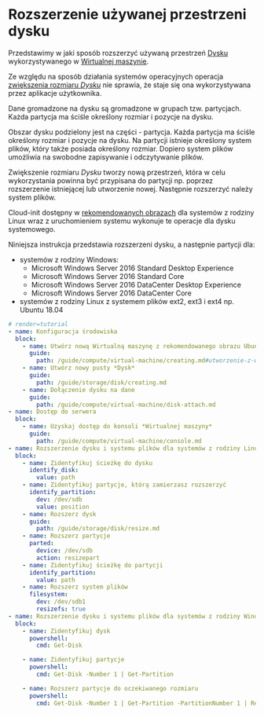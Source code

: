 # Rozszerzenie używanej przestrzeni dysku

Przedstawimy w jaki sposób rozszerzyć używaną przestrzeń [Dysku](/resource/storage/disk.md) wykorzystywanego w [Wirtualnej maszynie](/resource/compute/virtual-machine.md).

Ze względu na sposób działania systemów operacyjnych operacja [zwiększenia rozmiaru *Dysku*](/guide/storage/disk/resize.md) nie sprawia, że staje się ona wykorzystywana przez aplikacje użytkownika.

Dane gromadzone na dysku są gromadzone w grupach tzw. partycjach. Każda partycja ma ściśle określony rozmiar i pozycje na dysku.

Obszar dysku podzielony jest na części - partycja. Każda partycja ma ściśle określony rozmiar i pozycje na dysku. Na partycji istnieje określony system plików, który także posiada określony rozmiar. Dopiero system plików umożliwia na swobodne zapisywanie i odczytywanie plików.

Zwiększenie rozmiaru *Dysku* tworzy nową przestrzeń, która w celu wykorzystania powinna być przypisana do partycji np. poprzez rozszerzenie istniejącej lub utworzenie nowej. Następnie rozszerzyć należy system plików.

Cloud-init dostępny w [rekomendowanych obrazach](/platform/recommended-images.md) dla systemów z rodziny Linux wraz z uruchomieniem systemu wykonuje te operacje dla dysku systemowego.

Niniejsza instrukcja przedstawia rozszerzeni dysku, a następnie partycji dla:

* systemów z rodziny Windows:
    * Microsoft Windows Server 2016 Standard Desktop Experience
    * Microsoft Windows Server 2016 Standard Core
    * Microsoft Windows Server 2016 DataCenter Desktop Experience
    * Microsoft Windows Server 2016 DataCenter Core
* systemów z rodziny Linux z systemem plików ext2, ext3 i ext4 np. Ubuntu 18.04

```yaml
# render=tutorial
- name: Konfiguracja środowiska
  block:
    - name: Utwórz nową Wirtualną maszynę z rekomendowanego obrazu Ubuntu lub Windows
      guide:
        path: /guide/compute/virtual-machine/creating.md#utworzenie-z-wykorzystaniem-rekomendowanego-obrazu
    - name: Utwórz nowy pusty *Dysk*
      guide:
        path: /guide/storage/disk/creating.md
    - name: Dołączenie dysku na dane
      guide:
        path: /guide/compute/virtual-machine/disk-attach.md
- name: Dostęp do serwera
  block:
    - name: Uzyskaj dostęp do konsoli *Wirtualnej maszyny*
      guide:
        path: /guide/compute/virtual-machine/console.md
- name: Rozszerzenie dysku i systemu plików dla systemów z rodziny Linux
  block:
    - name: Zidentyfikuj ścieżkę do dysku
      identify_disk:
        value: path
    - name: Zidentyfikuj partycje, którą zamierzasz rozszerzyć
      identify_partition:
        dev: /dev/sdb
        value: position
    - name: Rozszerz dysk
      guide:
        path: /guide/storage/disk/resize.md
    - name: Rozszerz partycje
      parted:
        device: /dev/sdb
        action: resizepart
    - name: Zidentyfikuj ścieżkę do partycji
      identify_partition:
        value: path
    - name: Rozszerz system plików
      filesystem:
        dev: /dev/sdb1
        resizefs: true
- name: Rozszerzenie dysku i systemu plików dla systemów z rodziny Windows
  block:
    - name: Zidentyfikuj dysk
      powershell:
        cmd: Get-Disk

    - name: Zidentyfikuj partycje
      powershell:
        cmd: Get-Disk -Number 1 | Get-Partition

    - name: Rozszerz partycje do oczekiwanego rozmiaru
      powershell:
        cmd: Get-Disk -Number 1 | Get-Partition -PartitionNumber 1 | Resize-Partition -Size $(Get-PartitionSupportedSize -DiskNumber 1 -PartitionNumber 1).SizeMax
```

